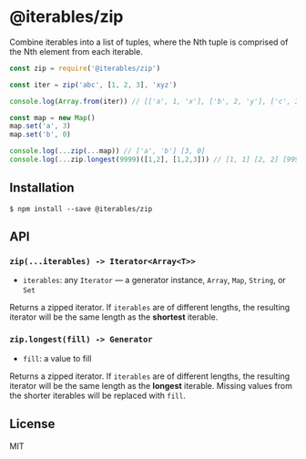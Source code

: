 # @iterables/zip

Combine iterables into a list of tuples, where the Nth tuple is comprised of
the Nth element from each iterable.

```javascript
const zip = require('@iterables/zip')

const iter = zip('abc', [1, 2, 3], 'xyz')

console.log(Array.from(iter)) // [['a', 1, 'x'], ['b', 2, 'y'], ['c', 3, 'z']]

const map = new Map()
map.set('a', 3)
map.set('b', 0)

console.log(...zip(...map)) // ['a', 'b'] [3, 0]
console.log(...zip.longest(9999)([1,2], [1,2,3])) // [1, 1] [2, 2] [9999, 3]
```

## Installation

```
$ npm install --save @iterables/zip
```

## API

### `zip(...iterables) -> Iterator<Array<T>>`

* `iterables`: any `Iterator` — a generator instance, `Array`, `Map`, `String`, or `Set`

Returns a zipped iterator. If `iterables` are of different lengths, the resulting
iterator will be the same length as the **shortest** iterable.

### `zip.longest(fill) -> Generator`

* `fill`: a value to fill 

Returns a zipped iterator. If `iterables` are of different lengths, the resulting
iterator will be the same length as the **longest** iterable. Missing values from
the shorter iterables will be replaced with `fill`.

## License

MIT
